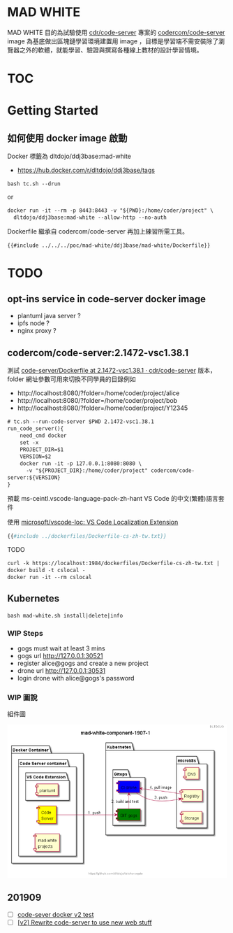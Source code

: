 # MAD WHITE

MAD WHITE 目的為試驗使用 [cdr/code-server](https://github.com/cdr/code-server) 專案的 [codercom/code-server](https://hub.docker.com/r/codercom/code-server) image 為基底做出區塊鏈學習環境建置用 image ，目標是學習端不需安裝除了瀏覽器之外的軟體，就能學習、驗證與撰寫各種線上教材的設計學習情境。

# TOC
<!-- toc -->

# Getting Started

## 如何使用 docker image 啟動

Docker 標籤為 dltdojo/ddj3base:mad-white

- https://hub.docker.com/r/dltdojo/ddj3base/tags

```shell
bash tc.sh --drun
```

or 

```shell
docker run -it --rm -p 8443:8443 -v "${PWD}:/home/coder/project" \
  dltdojo/ddj3base:mad-white --allow-http --no-auth 
```

Dockerfile 繼承自 codercom/code-server 再加上練習所需工具。

```docker
{{#include ../../../poc/mad-white/ddj3base/mad-white/Dockerfile}}
```

# TODO

## opt-ins service in code-server docker image

- plantuml java server ?
- ipfs node ?
- nginx proxy ?

## codercom/code-server:2.1472-vsc1.38.1

測試 [code-server/Dockerfile at 2.1472-vsc1.38.1 · cdr/code-server](https://github.com/cdr/code-server/blob/2.1472-vsc1.38.1/Dockerfile) 版本，folder 網址參數可用來切換不同學員的目錄例如

- http://localhost:8080/?folder=/home/coder/project/alice
- http://localhost:8080/?folder=/home/coder/project/bob
- http://localhost:8080/?folder=/home/coder/project/Y12345


```
# tc.sh --run-code-server $PWD 2.1472-vsc1.38.1
run_code_server(){
    need_cmd docker
    set -x
    PROJECT_DIR=$1
    VERSION=$2
    docker run -it -p 127.0.0.1:8080:8080 \
      -v "${PROJECT_DIR}:/home/coder/project" codercom/code-server:${VERSION}
}
```

預載 ms-ceintl.vscode-language-pack-zh-hant VS Code 的中文(繁體)語言套件

使用 [microsoft/vscode-loc: VS Code Localization Extension](https://github.com/Microsoft/vscode-loc)

```dockerfile
{{#include ../dockerfiles/Dockerfile-cs-zh-tw.txt}}
```

TODO

```shell
curl -k https://localhost:1984/dockerfiles/Dockerfile-cs-zh-tw.txt | docker build -t cslocal -
docker run -it --rm cslocal
```

## Kubernetes 

```shell
bash mad-white.sh install|delete|info
```

###  WIP Steps

- gogs must wait at least 3 mins
- gogs url http://127.0.0.1:30521
- register alice@gogs and create a new project
- drone url http://127.0.0.1:30531
- login drone with alice@gogs's password


### WIP 圖說

組件圖

![x](puml/mad-white-component-1907-1.png)

## 201909

- [ ] [code-sever docker v2 test](https://hub.docker.com/r/codercom/code-server/tags)
- [ ] [[v2] Rewrite code-server to use new web stuff](https://github.com/cdr/code-server/pull/857)